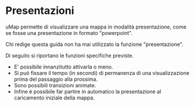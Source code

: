 # Presentazioni

uMap permette di visualizzare una mappa in modalità presentazione, come se fosse una presentazione in formato "powerpoint".

Chi redige questa guida non ha mai utilizzato la funzione "presentazione". 

Di seguito si riportano le funzioni specifiche previste.

   - E' possibile innanzitutto attivarla o meno.
   - Si può fissare il tempo (in secondi) di permanenza di una visualizzazione prima del passaggio alla prossima.
   - Sono possibili transizioni animate.
   - Infine è possibile far partire in automatico la presentazione al caricamento iniziale della mappa.
